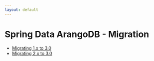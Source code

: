```yaml
---
layout: default
---
```

# Spring Data ArangoDB - Migration

- [Migrating 1.x to 3.0](spring-data-migration-migrating-1-x-3-0.html)
- [Migrating 2.x to 3.0](spring-data-migration-migrating-2-x-3-0.html)
